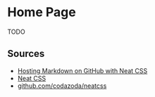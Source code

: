 # Home Page
TODO

## Sources
* [Hosting Markdown on GitHub with Neat CSS](https://joeldare.com/hosting-markdown-on-github-with-neat-css)
* [Neat CSS](https://neat.joeldare.com/)
* [github.com/codazoda/neatcss](https://github.com/codazoda/neatcss)

